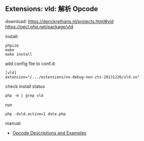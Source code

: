 Extensions: vld: 解析 Opcode
---
download:
https://derickrethans.nl/projects.html#vld
https://pecl.php.net/package/vld

install:
```
phpize
make
make install
```
add config file to conf.d:
```
[vld]
extension="/.../extensions/no-debug-non-zts-20131226/vld.so"
```

check install status
```
php -m | grep vld
```

run
```
php -dvld.active=1 date.php
```

manual:
- [Opcode Descriptions and Examples](http://www.php.net/manual/en/internals2.opcodes.list.php)
